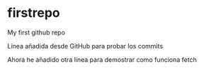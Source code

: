 # firstrepo
My first github repo

Línea añadida desde GitHub para probar los commits

Ahora he añadido otra línea para demostrar como funciona fetch
